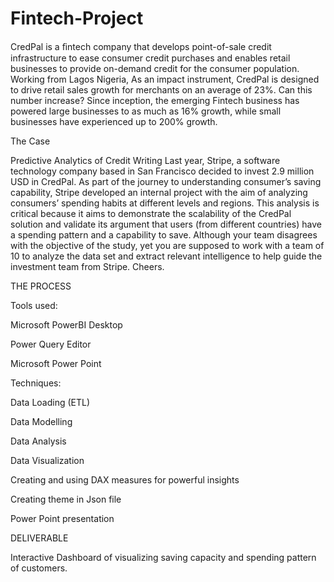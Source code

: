 # Fintech-Project

CredPal is a ﬁntech company that develops point-of-sale credit infrastructure to ease consumer credit purchases and enables retail businesses to provide on-demand credit for the consumer population. Working from Lagos Nigeria,
As an impact instrument, CredPal is designed to drive retail sales growth for merchants on an average of 23%. Can this number increase? Since inception, the emerging Fintech business has powered large businesses to as much as 16% growth, while small businesses have experienced up to 200% growth.

The Case

Predictive Analytics of Credit Writing
Last year, Stripe, a software technology company based in San Francisco decided to invest 2.9 million USD in CredPal. As part of the journey to understanding consumer’s saving capability, Stripe developed an internal project with the aim of analyzing consumers’ spending habits at different levels and regions. This analysis is critical because it aims to demonstrate the scalability of the CredPal solution and validate its argument that users (from different countries) have a spending pattern and a capability to save.
Although your team disagrees with the objective of the study, yet you are supposed to work with a team of 10 to analyze the data set and extract relevant intelligence to help guide the investment team from Stripe.
Cheers.

THE PROCESS

Tools used:

Microsoft PowerBI Desktop

Power Query Editor

Microsoft Power Point

Techniques:

Data Loading (ETL)

Data Modelling

Data Analysis

Data Visualization

Creating and using DAX measures for powerful insights

Creating theme in Json file

Power Point presentation

DELIVERABLE

Interactive Dashboard of visualizing saving capacity and spending pattern of customers. 
